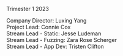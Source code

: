 Trimester 1 2023

Company Director:       Luxing Yang <br>
Project Lead:           Connie Cox<br>
Stream Lead - Static:   Jesse Ludeman<br>
Stream Lead - Fuzzing:  Zara Rose Scherger<br>
Stream Lead - App Dev:  Tristen Clifton<br>
